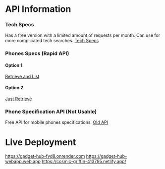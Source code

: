 # API Information
### Tech Specs
Has a free version with a limited amount of requests per month. Can use for more complicated tech searches.
[Tech Specs](https://techspecs.io/dashboard/)

### Phones Specs (Rapid API)
#### Option 1
[Retrieve and List](https://rapidapi.com/makingdatameaningful/api/mobile-phone-specs-database/playground/apiendpoint_e6cd11aa-56cd-4ea0-b923-198c33bff8b8)

#### Option 2
[Just Retrieve](https://rapidapi.com/zyla-labs-zyla-labs-default/api/phone-specs-explorer-api/playground/apiendpoint_0d4c6d0c-df18-4da1-acce-63ad0c544ac9)

### Phone Specification API (Not Usable)
Free API for mobile phones specifications.
[Old API](https://publicapi.dev/phone-specification-api)

# Live Deployment
https://gadget-hub-fyd8.onrender.com
https://gadget-hub-webapp.web.app
https://cosmic-griffin-413795.netlify.app/





